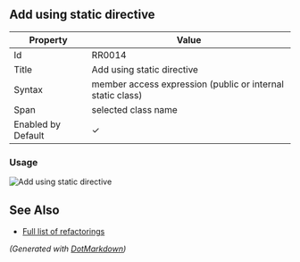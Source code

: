 ## Add using static directive

| Property           | Value                                                        |
| ------------------ | ------------------------------------------------------------ |
| Id                 | RR0014                                                       |
| Title              | Add using static directive                                   |
| Syntax             | member access expression \(public or internal static class\) |
| Span               | selected class name                                          |
| Enabled by Default | &#x2713;                                                     |

### Usage

![Add using static directive](../../images/refactorings/AddUsingStaticDirective.png)

## See Also

* [Full list of refactorings](Refactorings.md)


*\(Generated with [DotMarkdown](http://github.com/JosefPihrt/DotMarkdown)\)*